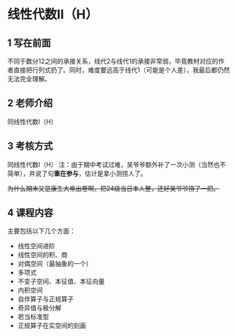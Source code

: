 # 线性代数Ⅱ（H）
## 1 写在前面
不同于数分12之间的承接关系，线代2与线代1的承接非常弱，毕竟教材对应的作者直接把行列式扔了。同时，难度要远高于线代1（可能是个人差），我最后都仍然无法完全理解。
## 2 老师介绍
同线性代数Ⅰ（H）
## 3 考核方式
同线性代数Ⅰ（H）
注：由于期中考试过难，吴爷爷额外补了一次小测（当然也不简单），并说了句**重在参与**，估计是拿小测捞人了。

~~为什么期末又是康生大帝出卷啊，把24级当日本人整，还好吴爷爷捞了一把。~~
## 4 课程内容
主要包括以下几个方面：

- 线性空间进阶
- 线性空间的积、商
- 对偶空间（最抽象的一个）
- 多项式
- 不变子空间、本征值、本征向量
- 内积空间
- 自伴算子与正规算子
- 奇异值与极分解
- 若当标准型
- 正规算子在实空间的刻画